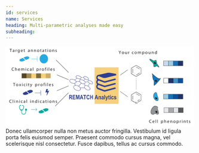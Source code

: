 ```yaml
---
id: services
name: Services
heading: Multi-parametric analyses made easy 
subheading: 
---
```

![REMATCH_overview](/assets/images/mission/fig5_v1_fordisclosure_modCS.png)  
Donec ullamcorper nulla non metus auctor fringilla. Vestibulum id ligula porta felis euismod semper. Praesent commodo cursus magna, vel scelerisque nisl consectetur. Fusce dapibus, tellus ac cursus commodo.